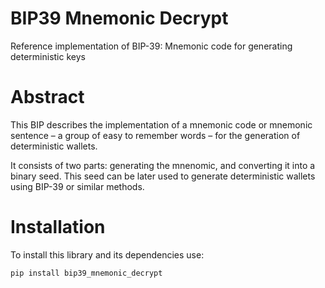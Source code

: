 # BIP39 Mnemonic Decrypt
Reference implementation of BIP-39: Mnemonic code for generating deterministic keys

# Abstract

This BIP describes the implementation of a mnemonic code or mnemonic sentence – a group of easy to remember words – for the generation of deterministic wallets.

It consists of two parts: generating the mnenomic, and converting it into a binary seed. This seed can be later used to generate deterministic wallets using BIP-39 or similar methods.

# Installation

To install this library and its dependencies use:

```
pip install bip39_mnemonic_decrypt
```